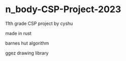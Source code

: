 # n_body-CSP-Project-2023
11th grade CSP project by cyshu

  
  made in rust
  
  barnes hut algorithm
  
  ggez drawing library


